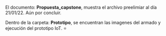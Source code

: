 
El documento: **Propuesta_capstone**, muestra el archivo preelimiar al día 21/01/22. Aún por concluir.

Dentro de la carpeta: **Prototipo**, se encuentran las imagenes del armado y ejecución del prototipo IoT. ⭐
